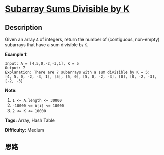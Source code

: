 # [Subarray Sums Divisible by K][title]

## Description

Given an array `A` of integers, return the number of (contiguous, non-empty)
subarrays that have a sum divisible by `K`.



**Example 1:**
            Input: A = [4,5,0,-2,-3,1], K = 5    Output: 7    Explanation: There are 7 subarrays with a sum divisible by K = 5:    [4, 5, 0, -2, -3, 1], [5], [5, 0], [5, 0, -2, -3], [0], [0, -2, -3], [-2, -3]    



**Note:**

  1. `1 <= A.length <= 30000`
  2. `-10000 <= A[i] <= 10000`
  3. `2 <= K <= 10000`


**Tags:** Array, Hash Table

**Difficulty:** Medium

## 思路

[title]: https://leetcode.com/problems/subarray-sums-divisible-by-k
